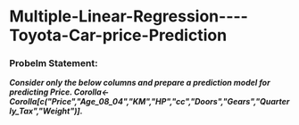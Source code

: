 # Multiple-Linear-Regression----Toyota-Car-price-Prediction


### Probelm Statement:
***Consider only the below columns and prepare a prediction model for predicting Price.
Corolla<-Corolla[c("Price","Age_08_04","KM","HP","cc","Doors","Gears","Quarterly_Tax","Weight")].***


